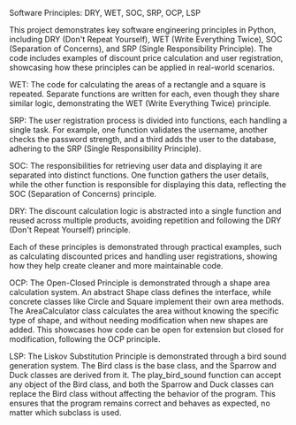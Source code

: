 Software Principles: DRY, WET, SOC, SRP, OCP, LSP

This project demonstrates key software engineering principles in Python, including DRY (Don't Repeat Yourself), WET (Write Everything Twice), SOC (Separation of Concerns), and SRP (Single Responsibility Principle). 
The code includes examples of discount price calculation and user registration, showcasing how these principles can be applied in real-world scenarios.

WET: The code for calculating the areas of a rectangle and a square is repeated. Separate functions are written for each, even though they share similar logic, demonstrating the WET (Write Everything Twice) principle.

SRP: The user registration process is divided into functions, each handling a single task. For example, one function validates the username, another checks the password strength, and a third adds the user to the database, adhering to the SRP (Single Responsibility Principle).

SOC: The responsibilities for retrieving user data and displaying it are separated into distinct functions. One function gathers the user details, while the other function is responsible for displaying this data, reflecting the SOC (Separation of Concerns) principle.

DRY: The discount calculation logic is abstracted into a single function and reused across multiple products, avoiding repetition and following the DRY (Don't Repeat Yourself) principle.

Each of these principles is demonstrated through practical examples, such as calculating discounted prices and handling user registrations, showing how they help create cleaner and more maintainable code.

OCP: The Open-Closed Principle is demonstrated through a shape area calculation system. An abstract Shape class defines the interface, while concrete classes like Circle and Square implement their own area methods. The AreaCalculator class calculates the area without knowing the specific type of shape, and without needing modification when new shapes are added. This showcases how code can be open for extension but closed for modification, following the OCP principle.

LSP: The Liskov Substitution Principle is demonstrated through a bird sound generation system. The Bird class is the base class, and the Sparrow and Duck classes are derived from it. The play_bird_sound function can accept any object of the Bird class, and both the Sparrow and Duck classes can replace the Bird class without affecting the behavior of the program. This ensures that the program remains correct and behaves as expected, no matter which subclass is used.
